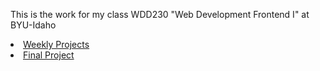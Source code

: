 <!--# jalvgrana.github.io-->
<p>This is the work for my class  WDD230 "Web Development Frontend I" at BYU-Idaho</p>

<li><a href="https://jalvgrana.github.io/WDD230/" target="_blank">Weekly Projects</a</li>

<li><a href="https://jalvgrana.github.io/WDD230/Scoots%20Project/" target="_blank">Final Project</a></li>
